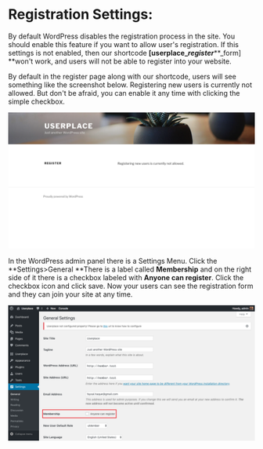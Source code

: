 # Registration Settings:

By default WordPress disables the registration process in the site. You should enable this feature if you want to allow user's registration. If this settings is not enabled, then our shortcode **\[userplace\_**_**register**_**\_form\] **won't work, and users will not be able to  register into your website.

By default in the register page along with our shortcode, users will see something like the screenshot below. Registering new users is currently not allowed. But don't be afraid, you can enable it any time with clicking the simple checkbox.

![](/assets/registration-blocked.png)

In the WordPress admin panel there is a Settings Menu. Click the **Settings&gt;General **There is a label called **Membership** and on the right side of it there is a checkbox labeled with **Anyone can register**. Click the checkbox icon and click save. Now your users can see the registration form and they can join your site at any time.

![](/assets/register-settings.png)

